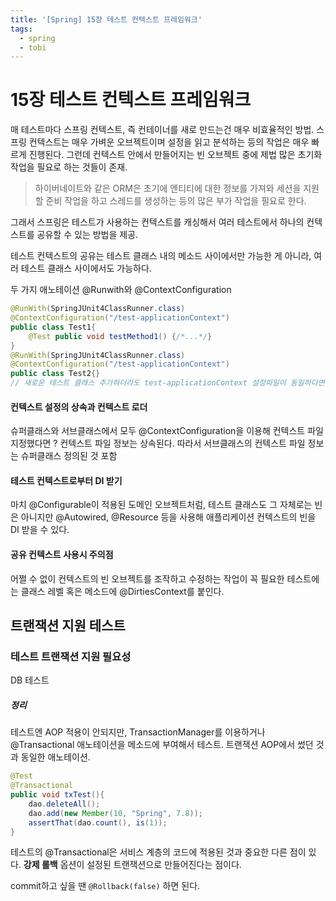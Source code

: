 ```yaml
---
title: '[Spring] 15장 테스트 컨텍스트 프레임워크'
tags:
  - spring
  - tobi
---
```


# 15장 테스트 컨텍스트 프레임워크

매 테스트마다 스프링 컨텍스트, 즉 컨테이너를 새로 만드는건 매우 비효율적인 방법. 스프링 컨텍스트는 매우 가벼운 오브젝트이며 설정을 읽고 분석하는 등의 작업은 매우 빠르게 진행된다. 그런데 컨텍스트 안에서 만들어지는 빈 오브젝트 중에 제법 많은 초기화 작업을 필요로 하는 것들이 존재.

> 하이버네이트와 같은 ORM은 초기에 엔티티에 대한 정보를 가져와 세션을 지원할 준비 작업을 하고 스레드를 생성하는 등의 많은 부가 작업을 필요로 한다.

그래서 스프링은 테스트가 사용하는 컨텍스트를 캐싱해서 여러 테스트에서 하나의 컨텍스트를 공유할 수 있는 방법을 제공.

테스트 컨텍스트의 공유는 테스트 클래스 내의 메소드 사이에서만 가능한 게 아니라, 여러 테스트 클래스 사이에서도 가능하다.

두 가지 애노테이션 @Runwith와 @ContextConfiguration

```java
@RunWith(SpringJUnit4ClassRunner.class)
@ContextConfiguration("/test-applicationContext")
public class Test1{
    @Test public void testMethod1() {/*...*/}
}
@RunWith(SpringJUnit4ClassRunner.class)
@ContextConfiguration("/test-applicationContext")
public class Test2{}
// 새로운 테스트 클래스 추가하더라도 test-applicationContext 설정파일이 동일하다면 테스트용 컨텍스트를 공유한다.
```

#### 컨텍스트 설정의 상속과 컨텍스트 로더

슈퍼클래스와 서브클래스에서 모두 @ContextConfiguration을 이용해 컨텍스트 파일 지정했다면 ? 컨텍스트 파일 정보는 상속된다. 따라서 서브클래스의 컨텍스트 파일 정보는 슈퍼클래스 정의된 것 포함

#### 테스트 컨텍스트로부터 DI 받기

마치 @Configurable이 적용된 도메인 오브젝트처럼, 테스트 클래스도 그 자체로는 빈은 아니지만 @Autowired, @Resource 등을 사용해 애플리케이션 컨텍스트의 빈을 DI 받을 수 있다.



#### 공유 컨텍스트 사용시 주의점

어쩔 수 없이 컨텍스트의 빈 오브젝트를 조작하고 수정하는 작업이 꼭 필요한 테스트에는 클래스 레벨 혹은 메소드에 @DirtiesContext를 붙인다.

## 트랜잭션 지원 테스트

### 테스트 트랜잭션 지원 필요성

DB 테스트

##### 정리

테스트엔 AOP 적용이 안되지만, TransactionManager를 이용하거나 @Transactional 애노테이션을 메소드에 부여해서 테스트. 트랜잭션 AOP에서 썼던 것과 동일한 애노테이션.

```java
@Test
@Transactional
public void txTest(){
    dao.deleteAll();
    dao.add(new Member(10, "Spring", 7.8));
    assertThat(dao.count(), is(1));
}
```

테스트의 @Transactional은 서비스 계층의 코드에 적용된 것과 중요한 다른 점이 있다. **강제 롤백** 옵션이 설정된 트랜잭션으로 만들어진다는 점이다.

commit하고 싶을 땐 `@Rollback(false)` 하면 된다.
